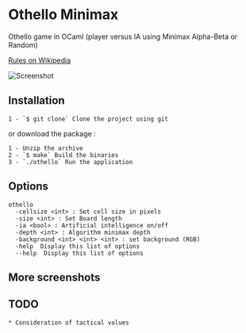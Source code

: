 Othello Minimax
=============

Othello game in OCaml (player versus IA using Minimax Alpha-Beta or Random)

[Rules on Wikipedia](http://en.wikipedia.org/wiki/Reversi)

![Screenshot](https://dl.dropbox.com/u/18506317/images/ocaml_minimax.png)


## Installation

	1 - `$ git clone` Clone the project using git

or download the package :

	1 - Unzip the archive
	2 - `$ make` Build the binaries
	3 - `./othello` Run the application
	
## Options
```
othello
  -cellsize <int> : Set cell size in pixels
  -size <int> : Set Board length
  -ia <bool> : Artificial intelligence on/off
  -depth <int> : Algorithm minimax depth
  -background <int> <int> <int> : set background (RGB)
  -help  Display this list of options
  --help  Display this list of options
```
## More screenshots 


## TODO

	* Consideration of tactical values